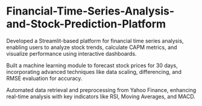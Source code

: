 # Financial-Time-Series-Analysis-and-Stock-Prediction-Platform
Developed a Streamlit-based platform for financial time series analysis, enabling users to analyze stock trends, calculate CAPM metrics, and visualize performance using interactive dashboards.

Built a machine learning module to forecast stock prices for 30 days, incorporating advanced techniques like data scaling, differencing, and RMSE evaluation for accuracy.

Automated data retrieval and preprocessing from Yahoo Finance, enhancing real-time analysis with key indicators like RSI, Moving Averages, and MACD.
